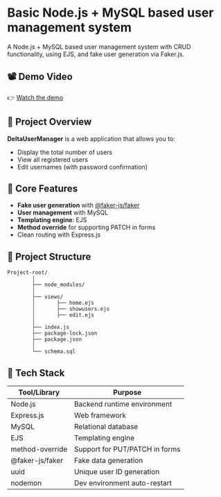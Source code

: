 # Basic Node.js + MySQL based user management system

A Node.js + MySQL based user management system with CRUD functionality, using EJS, and fake user generation via Faker.js.

## 📽️ Demo Video

👉 [Watch the demo](https://github.com/Priyash-Das/Photos/blob/main/Basic%20Node.js%20%2B%20MySQL%20based%20user%20management%20system.mkv)

## 🚀 Project Overview

**DeltaUserManager** is a web application that allows you to:
- Display the total number of users
- View all registered users
- Edit usernames (with password confirmation)

## 🧠 Core Features

- **Fake user generation** with [@faker-js/faker](https://www.npmjs.com/package/@faker-js/faker)
- **User management** with MySQL
- **Templating engine**: EJS
- **Method override** for supporting PATCH in forms
- Clean routing with Express.js

## 📁 Project Structure

```
Project-root/
        │
        ├── node_modules/
        │
        ├── views/
        │       ├── home.ejs
        │       ├── showusers.ejs
        │       ├── edit.ejs
        │
        ├── index.js
        ├── package-lock.json
        ├── package.json
        │
        └── schema.sql
```

## 🔧 Tech Stack

| Tool/Library         | Purpose                                |
|----------------------|----------------------------------------|
| Node.js              | Backend runtime environment            |
| Express.js           | Web framework                          |
| MySQL                | Relational database                    |
| EJS                  | Templating engine                      |
| method-override      | Support for PUT/PATCH in forms         |
| @faker-js/faker      | Fake data generation                   |
| uuid                 | Unique user ID generation              |
| nodemon              | Dev environment auto-restart           |
